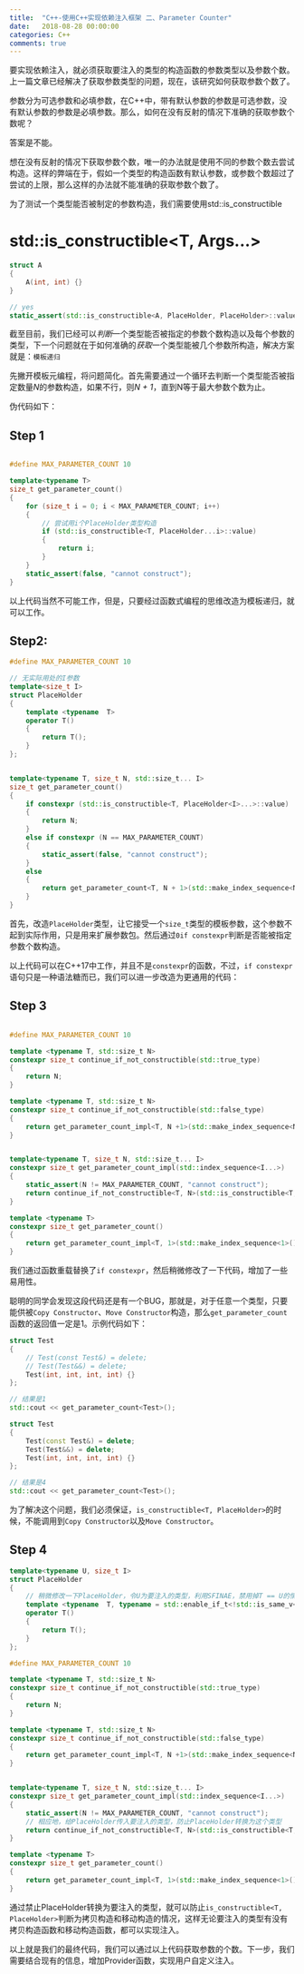 ```yaml
---
title:  "C++-使用C++实现依赖注入框架 二、Parameter Counter"
date:   2018-08-28 00:00:00
categories: C++
comments: true
---
```


要实现依赖注入，就必须获取要注入的类型的构造函数的参数类型以及参数个数。上一篇文章已经解决了获取参数类型的问题，现在，该研究如何获取参数个数了。

参数分为可选参数和必填参数，在C++中，带有默认参数的参数是可选参数，没有默认参数的参数是必填参数。那么，如何在没有反射的情况下准确的获取参数个数呢？

答案是不能。

想在没有反射的情况下获取参数个数，唯一的办法就是使用不同的参数个数去尝试构造。这样的弊端在于，假如一个类型的构造函数有默认参数，或参数个数超过了尝试的上限，那么这样的办法就不能准确的获取参数个数了。

为了测试一个类型能否被制定的参数构造，我们需要使用std::is_constructible

# std::is_constructible<T, Args...>

```c++
struct A
{
    A(int, int) {}
}

// yes
static_assert(std::is_constructible<A, PlaceHolder, PlaceHolder>::value, "constructible"); 
```

截至目前，我们已经可以*判断*一个类型能否被指定的参数个数构造以及每个参数的类型，下一个问题就在于如何准确的*获取*一个类型能被几个参数所构造，解决方案就是：`模板递归`

先撇开模板元编程，将问题简化。首先需要通过一个循环去判断一个类型能否被指定数量*N*的参数构造，如果不行，则*N + 1*，直到N等于最大参数个数为止。

伪代码如下：

## Step 1

```c++

#define MAX_PARAMETER_COUNT 10

template<typename T>
size_t get_parameter_count()
{
    for (size_t i = 0; i < MAX_PARAMETER_COUNT; i++)
    {
        // 尝试用i个PlaceHolder类型构造
        if (std::is_constructible<T, PlaceHolder...i>::value)
        {
            return i;
        }
    }
    static_assert(false, "cannot construct");
}
```

以上代码当然不可能工作，但是，只要经过函数式编程的思维改造为模板递归，就可以工作。

## Step2:

```c++
#define MAX_PARAMETER_COUNT 10

// 无实际用处的I参数
template<size_t I>
struct PlaceHolder
{
	template <typename  T>
	operator T()
	{
		return T();
	}
};


template<typename T, size_t N, std::size_t... I>
size_t get_parameter_count()
{
    if constexpr (std::is_constructible<T, PlaceHolder<I>...>::value)
    {
        return N;
    }
    else if constexpr (N == MAX_PARAMETER_COUNT)
    {
        static_assert(false, "cannot construct");
    }
    else
    {
        return get_parameter_count<T, N + 1>(std::make_index_sequence<N + 1>());
    }
}
```

首先，改造`PlaceHolder`类型，让它接受一个`size_t`类型的模板参数，这个参数不起到实际作用，只是用来扩展参数包。然后通过`0if constexpr`判断是否能被指定参数个数构造。


以上代码可以在C++17中工作，并且不是`constexpr`的函数，不过，`if constexpr`语句只是一种语法糖而已，我们可以进一步改造为更通用的代码：

## Step 3
```c++

#define MAX_PARAMETER_COUNT 10

template <typename T, std::size_t N>
constexpr size_t continue_if_not_constructible(std::true_type)
{
	return N;
}

template <typename T, std::size_t N>
constexpr size_t continue_if_not_constructible(std::false_type)
{
	return get_parameter_count_impl<T, N +1>(std::make_index_sequence<N + 1>());
}


template<typename T, size_t N, std::size_t... I>
constexpr size_t get_parameter_count_impl(std::index_sequence<I...>)
{
	static_assert(N != MAX_PARAMETER_COUNT, "cannot construct");
	return continue_if_not_constructible<T, N>(std::is_constructible<T, PlaceHolder<I>...>());
}

template <typename T>
constexpr size_t get_parameter_count()
{
	return get_parameter_count_impl<T, 1>(std::make_index_sequence<1>());
}
```

我们通过函数重载替换了`if constexpr`，然后稍微修改了一下代码，增加了一些易用性。

聪明的同学会发现这段代码还是有一个BUG，那就是，对于任意一个类型，只要能供被`Copy Constructor`、`Move Constructor`构造，那么`get_parameter_count`函数的返回值一定是1。示例代码如下：

```c++
struct Test
{
	// Test(const Test&) = delete;
	// Test(Test&&) = delete;
	Test(int, int, int, int) {}
};

// 结果是1
std::cout << get_parameter_count<Test>();

struct Test
{
	Test(const Test&) = delete;
	Test(Test&&) = delete;
	Test(int, int, int, int) {}
};

// 结果是4
std::cout << get_parameter_count<Test>();
```

为了解决这个问题，我们必须保证，`is_constructible<T, PlaceHolder>`的时候，不能调用到`Copy Constructor`以及`Move Constructor`。

## Step 4

```c++
template<typename U, size_t I>
struct PlaceHolder
{
	// 稍微修改一下PlaceHolder，令U为要注入的类型，利用SFINAE，禁用掉T == U的情况，这样PlaceHolder永远都不能转换为要注入的类型
	template <typename  T, typename = std::enable_if_t<!std::is_same_v<T, U>>>
	operator T()
	{
		return T();
	}
};

#define MAX_PARAMETER_COUNT 10

template <typename T, std::size_t N>
constexpr size_t continue_if_not_constructible(std::true_type)
{
	return N;
}

template <typename T, std::size_t N>
constexpr size_t continue_if_not_constructible(std::false_type)
{
	return get_parameter_count_impl<T, N +1>(std::make_index_sequence<N + 1>());
}


template<typename T, size_t N, std::size_t... I>
constexpr size_t get_parameter_count_impl(std::index_sequence<I...>)
{
	static_assert(N != MAX_PARAMETER_COUNT, "cannot construct");
    // 相应地，给PlaceHolder传入要注入的类型，防止PlaceHolder转换为这个类型
	return continue_if_not_constructible<T, N>(std::is_constructible<T, PlaceHolder<T, I>...>());
}

template <typename T>
constexpr size_t get_parameter_count()
{
	return get_parameter_count_impl<T, 1>(std::make_index_sequence<1>());
}

```
通过禁止PlaceHolder转换为要注入的类型，就可以防止`is_constructible<T, PlaceHolder>`判断为拷贝构造和移动构造的情况，这样无论要注入的类型有没有拷贝构造函数和移动构造函数，都可以实现注入。


以上就是我们的最终代码，我们可以通过以上代码获取参数的个数。下一步，我们需要结合现有的信息，增加Provider函数，实现用户自定义注入。


